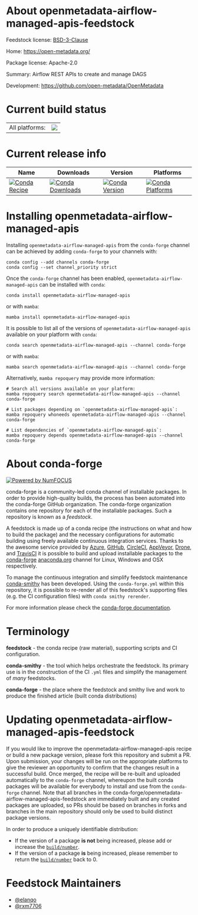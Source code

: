 About openmetadata-airflow-managed-apis-feedstock
=================================================

Feedstock license: [BSD-3-Clause](https://github.com/conda-forge/openmetadata-airflow-managed-apis-feedstock/blob/main/LICENSE.txt)

Home: https://open-metadata.org/

Package license: Apache-2.0

Summary: Airflow REST APIs to create and manage DAGS

Development: https://github.com/open-metadata/OpenMetadata

Current build status
====================


<table><tr><td>All platforms:</td>
    <td>
      <a href="https://dev.azure.com/conda-forge/feedstock-builds/_build/latest?definitionId=18340&branchName=main">
        <img src="https://dev.azure.com/conda-forge/feedstock-builds/_apis/build/status/openmetadata-airflow-managed-apis-feedstock?branchName=main">
      </a>
    </td>
  </tr>
</table>

Current release info
====================

| Name | Downloads | Version | Platforms |
| --- | --- | --- | --- |
| [![Conda Recipe](https://img.shields.io/badge/recipe-openmetadata--airflow--managed--apis-green.svg)](https://anaconda.org/conda-forge/openmetadata-airflow-managed-apis) | [![Conda Downloads](https://img.shields.io/conda/dn/conda-forge/openmetadata-airflow-managed-apis.svg)](https://anaconda.org/conda-forge/openmetadata-airflow-managed-apis) | [![Conda Version](https://img.shields.io/conda/vn/conda-forge/openmetadata-airflow-managed-apis.svg)](https://anaconda.org/conda-forge/openmetadata-airflow-managed-apis) | [![Conda Platforms](https://img.shields.io/conda/pn/conda-forge/openmetadata-airflow-managed-apis.svg)](https://anaconda.org/conda-forge/openmetadata-airflow-managed-apis) |

Installing openmetadata-airflow-managed-apis
============================================

Installing `openmetadata-airflow-managed-apis` from the `conda-forge` channel can be achieved by adding `conda-forge` to your channels with:

```
conda config --add channels conda-forge
conda config --set channel_priority strict
```

Once the `conda-forge` channel has been enabled, `openmetadata-airflow-managed-apis` can be installed with `conda`:

```
conda install openmetadata-airflow-managed-apis
```

or with `mamba`:

```
mamba install openmetadata-airflow-managed-apis
```

It is possible to list all of the versions of `openmetadata-airflow-managed-apis` available on your platform with `conda`:

```
conda search openmetadata-airflow-managed-apis --channel conda-forge
```

or with `mamba`:

```
mamba search openmetadata-airflow-managed-apis --channel conda-forge
```

Alternatively, `mamba repoquery` may provide more information:

```
# Search all versions available on your platform:
mamba repoquery search openmetadata-airflow-managed-apis --channel conda-forge

# List packages depending on `openmetadata-airflow-managed-apis`:
mamba repoquery whoneeds openmetadata-airflow-managed-apis --channel conda-forge

# List dependencies of `openmetadata-airflow-managed-apis`:
mamba repoquery depends openmetadata-airflow-managed-apis --channel conda-forge
```


About conda-forge
=================

[![Powered by
NumFOCUS](https://img.shields.io/badge/powered%20by-NumFOCUS-orange.svg?style=flat&colorA=E1523D&colorB=007D8A)](https://numfocus.org)

conda-forge is a community-led conda channel of installable packages.
In order to provide high-quality builds, the process has been automated into the
conda-forge GitHub organization. The conda-forge organization contains one repository
for each of the installable packages. Such a repository is known as a *feedstock*.

A feedstock is made up of a conda recipe (the instructions on what and how to build
the package) and the necessary configurations for automatic building using freely
available continuous integration services. Thanks to the awesome service provided by
[Azure](https://azure.microsoft.com/en-us/services/devops/), [GitHub](https://github.com/),
[CircleCI](https://circleci.com/), [AppVeyor](https://www.appveyor.com/),
[Drone](https://cloud.drone.io/welcome), and [TravisCI](https://travis-ci.com/)
it is possible to build and upload installable packages to the
[conda-forge](https://anaconda.org/conda-forge) [anaconda.org](https://anaconda.org/)
channel for Linux, Windows and OSX respectively.

To manage the continuous integration and simplify feedstock maintenance
[conda-smithy](https://github.com/conda-forge/conda-smithy) has been developed.
Using the ``conda-forge.yml`` within this repository, it is possible to re-render all of
this feedstock's supporting files (e.g. the CI configuration files) with ``conda smithy rerender``.

For more information please check the [conda-forge documentation](https://conda-forge.org/docs/).

Terminology
===========

**feedstock** - the conda recipe (raw material), supporting scripts and CI configuration.

**conda-smithy** - the tool which helps orchestrate the feedstock.
                   Its primary use is in the construction of the CI ``.yml`` files
                   and simplify the management of *many* feedstocks.

**conda-forge** - the place where the feedstock and smithy live and work to
                  produce the finished article (built conda distributions)


Updating openmetadata-airflow-managed-apis-feedstock
====================================================

If you would like to improve the openmetadata-airflow-managed-apis recipe or build a new
package version, please fork this repository and submit a PR. Upon submission,
your changes will be run on the appropriate platforms to give the reviewer an
opportunity to confirm that the changes result in a successful build. Once
merged, the recipe will be re-built and uploaded automatically to the
`conda-forge` channel, whereupon the built conda packages will be available for
everybody to install and use from the `conda-forge` channel.
Note that all branches in the conda-forge/openmetadata-airflow-managed-apis-feedstock are
immediately built and any created packages are uploaded, so PRs should be based
on branches in forks and branches in the main repository should only be used to
build distinct package versions.

In order to produce a uniquely identifiable distribution:
 * If the version of a package **is not** being increased, please add or increase
   the [``build/number``](https://docs.conda.io/projects/conda-build/en/latest/resources/define-metadata.html#build-number-and-string).
 * If the version of a package **is** being increased, please remember to return
   the [``build/number``](https://docs.conda.io/projects/conda-build/en/latest/resources/define-metadata.html#build-number-and-string)
   back to 0.

Feedstock Maintainers
=====================

* [@elanqo](https://github.com/elanqo/)
* [@rxm7706](https://github.com/rxm7706/)

